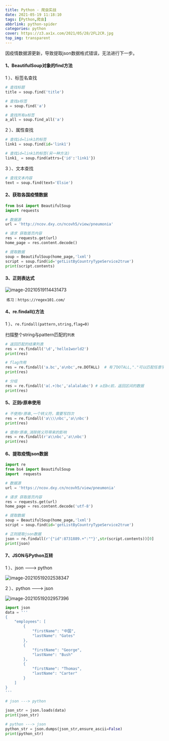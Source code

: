 ```yaml
---
title: Python - 爬虫实战 
date: 2021-05-19 11:18:10 
tags: [Python,爬虫]
abbrlink: python-spider 
categories: python 
cover: https://z3.ax1x.com/2021/05/28/2FL2CR.jpg
top_img: transparent
---
```


因疫情数据源更新，导致提取json数据格式错误，无法进行下一步。

#### 1、BeautifulSoup对象的find方法

1 ）、标签名查找

```python
# 查找标题
title = soup.find('title')

# 查找a标签
a = soup.find('a')

# 查找所有a标签
a_all = soup.find_all('a')
```

2 ）、属性查找

```python
# 查找id=link1的标签
link1 = soup.find(id='link1')

# 查找id=link1的标签(另一种方法)
link1_ = soup.find(attrs={'id':'link1'})
```

3 ）、文本查找

```python
# 查找文本内容
text = soup.find(text='Elsie')
```

#### 2、获取各国疫情数据

```python
from bs4 import BeautifulSoup
import requests

# 数据源
url = 'http://ncov.dxy.cn/ncovh5/view/pneumonia'

# 请求 获取首页内容
res = requests.get(url)
home_page = res.content.decode()

# 提取数据
soup = BeautifulSoup(home_page,'lxml')
script = soup.find(id='getListByCountryTypeService2true')
print(script.contents)
```

#### 3、正则表达式

![image-20210519114431473](https://i.loli.net/2021/05/19/WItEi3vouqh2kmx.png)

​    `练习：https://regex101.com/ `

#### 4、re.findall()方法

1 ）、`re.findall(pattern,string,flag=0)`

 扫描整个string与pattern匹配的`列表`

```python
# 返回匹配的结果列表
res = re.findall('\d','hello1world2')
print(res)

# flag作用
res = re.findall('a.bc','a\nbc',re.DOTALL)	# 有了DOTALL,"."可以匹配任意字符
print(res)

# 分组
res = re.findall('a(.+)bc','alalalabc')	# a后bc前，返回区间的数据
print(res)
```

#### 5、正则r原串使用

```python
# 不使用r原串,一个转义符，需要写四次
res = re.findall('a\\\\nbc','a\\nbc')
print(res)

# 使用r原串,消除转义符带来的影响
res = re.findall(r'a\\nbc','a\\nbc')
print(res)
```

#### 6、提取疫情json数据

```python
import re
from bs4 import BeautifulSoup
import  requests

# 数据源
url = 'https://ncov.dxy.cn/ncovh5/view/pneumonia'

# 请求 获取首页内容
res = requests.get(url)
home_page = res.content.decode('utf-8')

# 提取数据
soup = BeautifulSoup(home_page,'lxml')
script = soup.find(id='getListByCountryTypeService2true')

# 正则提取json数据
json = re.findall(r'{"id":8731889.+":""}',str(script.contents))[0]
print(json)
```

#### 7、JSON与Python互转

1 ）、json ---> python

![image-20210519202538347](https://i.loli.net/2021/05/19/1kBFpqboNuEZVcn.png)

2 ）、python ---> json

![image-20210519202957396](https://i.loli.net/2021/05/19/uliw4cO1C3nUEAI.png)

```python
import json
data = '''
{
    "employees": [
        {
            "firstName": "中国",
            "lastName": "Gates"
        },
        {
            "firstName": "George",
            "lastName": "Bush"
        },
        {
            "firstName": "Thomas",
            "lastName": "Carter"
        }
    ]
}
'''

# json ---> python

json_str = json.loads(data)
print(json_str)

# python ---> json
python_str = json.dumps(json_str,ensure_ascii=False)
print(python_str)
```

